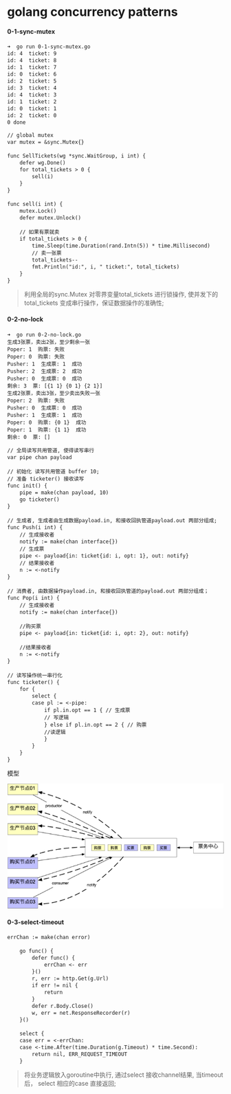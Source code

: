 # golang concurrency  patterns


#### 0-1-sync-mutex 
```
➜  go run 0-1-sync-mutex.go
id: 4  ticket: 9
id: 4  ticket: 8
id: 1  ticket: 7
id: 0  ticket: 6
id: 2  ticket: 5
id: 3  ticket: 4
id: 4  ticket: 3
id: 1  ticket: 2
id: 0  ticket: 1
id: 2  ticket: 0
0 done
```

```
// global mutex
var mutex = &sync.Mutex{}

func SellTickets(wg *sync.WaitGroup, i int) {
	defer wg.Done()
	for total_tickets > 0 {
		sell(i)
	}
}

func sell(i int) {
	mutex.Lock()
	defer mutex.Unlock()

	// 如果有票就卖
	if total_tickets > 0 {
		time.Sleep(time.Duration(rand.Intn(5)) * time.Millisecond)
		// 卖一张票
		total_tickets--
		fmt.Println("id:", i, " ticket:", total_tickets)
	}
}
```
> 利用全局的sync.Mutex 对零界变量total_tickets 进行锁操作, 使并发下的total_tickets 变成串行操作，保证数据操作的准确性;

#### 0-2-no-lock  
```
➜  go run 0-2-no-lock.go
生成3张票，卖出2张，至少剩余一张
Poper: 1  购票: 失败
Poper: 0  购票: 失败
Pusher: 1  生成票: 1  成功
Pusher: 2  生成票: 2  成功
Pusher: 0  生成票: 0  成功
剩余: 3  票: [{1 1} {0 1} {2 1}]
生成2张票，卖出3张，至少卖出失败一张
Poper: 2  购票: 失败
Pusher: 0  生成票: 0  成功
Pusher: 1  生成票: 1  成功
Poper: 0  购票: {0 1}  成功
Poper: 1  购票: {1 1}  成功
剩余: 0  票: []
```
```
// 全局读写共用管道, 使得读写串行
var pipe chan payload

// 初始化 读写共用管道 buffer 10; 
// 准备 ticketer() 接收读写
func init() {
	pipe = make(chan payload, 10)
	go ticketer()
}

// 生成者, 生成者由生成数据payload.in, 和接收回执管道payload.out 两部分组成;
func Push(i int) {
	// 生成接收者
	notify := make(chan interface{})
	// 生成票
	pipe <- payload{in: ticket{id: i, opt: 1}, out: notify}
	// 结果接收者
	n := <-notify
}

// 消费者, 由数据操作payload.in, 和接收回执管道的payload.out 两部分组成；
func Pop(i int) {
	// 生成接收者
	notify := make(chan interface{})

	//购买票
	pipe <- payload{in: ticket{id: i, opt: 2}, out: notify}

	//结果接收者
	n := <-notify
}

// 读写操作统一串行化
func ticketer() {
	for {
		select {
		case pl := <-pipe:
			if pl.in.opt == 1 { // 生成票
			// 写逻辑
			} else if pl.in.opt == 2 { // 购票
			//读逻辑
			}
		}
	}
}
```

模型

![no lock concurrency model](./imgs/nolock.png)

#### 0-3-select-timeout 

```
errChan := make(chan error)

	go func() {
		defer func() {
			errChan <- err
		}()
		r, err := http.Get(g.Url)
		if err != nil {
			return
		}
		defer r.Body.Close()
		w, err = net.ResponseRecorder(r)
	}()

	select {
	case err = <-errChan:
	case <-time.After(time.Duration(g.Timeout) * time.Second):
		return nil, ERR_REQUEST_TIMEOUT
	}

```
> 将业务逻辑放入goroutine中执行, 通过select 接收channel结果, 当timeout后， select 相应的case 直接返回;
